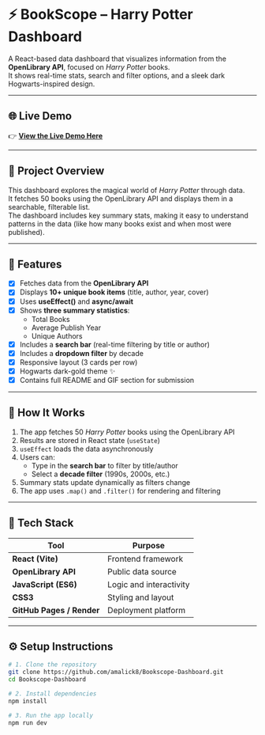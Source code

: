 # ⚡ BookScope – Harry Potter Dashboard

A React-based data dashboard that visualizes information from the **OpenLibrary API**, focused on *Harry Potter* books.  
It shows real-time stats, search and filter options, and a sleek dark Hogwarts-inspired design.

---

## 🌐 Live Demo

👉 **[View the Live Demo Here](YOUR_LINK_HERE)**  

---

## 🎯 Project Overview

This dashboard explores the magical world of *Harry Potter* through data.  
It fetches 50 books using the OpenLibrary API and displays them in a searchable, filterable list.  
The dashboard includes key summary stats, making it easy to understand patterns in the data (like how many books exist and when most were published).

---

## 🚀 Features

- [x] Fetches data from the **OpenLibrary API**
- [x] Displays **10+ unique book items** (title, author, year, cover)
- [x] Uses **useEffect()** and **async/await**
- [x] Shows **three summary statistics**:
  - Total Books  
  - Average Publish Year  
  - Unique Authors  
- [x] Includes a **search bar** (real-time filtering by title or author)
- [x] Includes a **dropdown filter** by decade
- [x] Responsive layout (3 cards per row)
- [x] Hogwarts dark-gold theme ✨
- [x] Contains full README and GIF section for submission

---

## 🧠 How It Works

1. The app fetches 50 *Harry Potter* books using the OpenLibrary API  
2. Results are stored in React state (`useState`)  
3. `useEffect` loads the data asynchronously  
4. Users can:
   - Type in the **search bar** to filter by title/author  
   - Select a **decade filter** (1990s, 2000s, etc.)  
5. Summary stats update dynamically as filters change  
6. The app uses `.map()` and `.filter()` for rendering and filtering

---

## 🧰 Tech Stack

| Tool | Purpose |
|------|----------|
| **React (Vite)** | Frontend framework |
| **OpenLibrary API** | Public data source |
| **JavaScript (ES6)** | Logic and interactivity |
| **CSS3** | Styling and layout |
| **GitHub Pages / Render** | Deployment platform |

---

## ⚙️ Setup Instructions

```bash
# 1. Clone the repository
git clone https://github.com/amalick8/Bookscope-Dashboard.git
cd Bookscope-Dashboard

# 2. Install dependencies
npm install

# 3. Run the app locally
npm run dev
